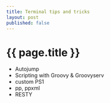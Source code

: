 ```yaml
---
title: Terminal tips and tricks
layout: post
published: false
---
```


{{ page.title }}
================

* Autojump
* Scripting with Groovy & Groovyserv
* custom PS1
* pp, ppxml
* RESTY

